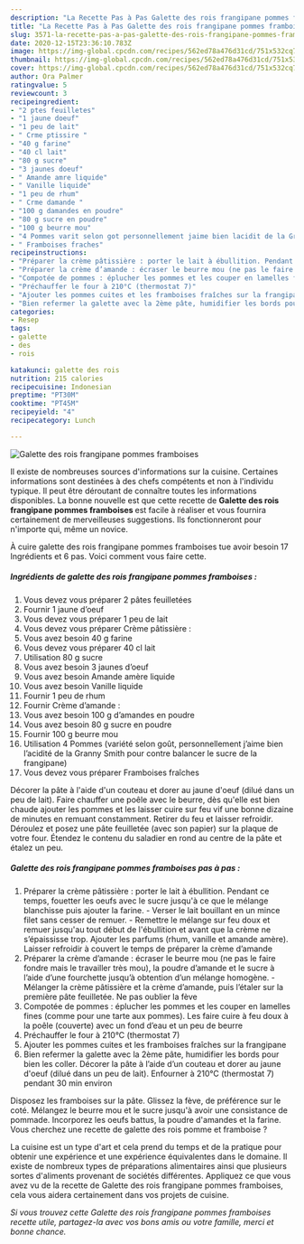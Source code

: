 ```yaml
---
description: "La Recette Pas à Pas Galette des rois frangipane pommes framboises"
title: "La Recette Pas à Pas Galette des rois frangipane pommes framboises"
slug: 3571-la-recette-pas-a-pas-galette-des-rois-frangipane-pommes-framboises
date: 2020-12-15T23:36:10.783Z
image: https://img-global.cpcdn.com/recipes/562ed78a476d31cd/751x532cq70/galette-des-rois-frangipane-pommes-framboises-photo-principale-de-la-recette.jpg
thumbnail: https://img-global.cpcdn.com/recipes/562ed78a476d31cd/751x532cq70/galette-des-rois-frangipane-pommes-framboises-photo-principale-de-la-recette.jpg
cover: https://img-global.cpcdn.com/recipes/562ed78a476d31cd/751x532cq70/galette-des-rois-frangipane-pommes-framboises-photo-principale-de-la-recette.jpg
author: Ora Palmer
ratingvalue: 5
reviewcount: 3
recipeingredient:
- "2 ptes feuilletes"
- "1 jaune doeuf"
- "1 peu de lait"
- " Crme ptissire "
- "40 g farine"
- "40 cl lait"
- "80 g sucre"
- "3 jaunes doeuf"
- " Amande amre liquide"
- " Vanille liquide"
- "1 peu de rhum"
- " Crme damande "
- "100 g damandes en poudre"
- "80 g sucre en poudre"
- "100 g beurre mou"
- "4 Pommes varit selon got personnellement jaime bien lacidit de la Granny Smith pour contre balancer le sucre de la frangipane"
- " Framboises fraches"
recipeinstructions:
- "Préparer la crème pâtissière : porter le lait à ébullition. Pendant ce temps, fouetter les oeufs avec le sucre jusqu&#39;à ce que le mélange blanchisse puis ajouter la farine. Verser le lait bouillant en un mince filet sans cesser de remuer. Remettre le mélange sur feu doux et remuer jusqu&#39;au tout début de l&#39;ébullition et avant que la crème ne s’épaississe trop. Ajouter les parfums (rhum, vanille et amande amère). Laisser refroidir à couvert le temps de préparer la crème d’amande"
- "Préparer la crème d’amande : écraser le beurre mou (ne pas le faire fondre mais le travailler très mou), la poudre d’amande et le sucre à l’aide d’une fourchette jusqu’à obtention d’un mélange homogène.  Mélanger la crème pâtissière et la crème d’amande, puis l’étaler sur la première pâte feuilletée. Ne pas oublier la fève"
- "Compotée de pommes : éplucher les pommes et les couper en lamelles fines (comme pour une tarte aux pommes). Les faire cuire à feu doux à la poêle (couverte) avec un fond d’eau et un peu de beurre"
- "Préchauffer le four à 210°C (thermostat 7)"
- "Ajouter les pommes cuites et les framboises fraîches sur la frangipane"
- "Bien refermer la galette avec la 2ème pâte, humidifier les bords pour bien les coller. Décorer la pâte à l’aide d’un couteau et dorer au jaune d&#39;oeuf (dilué dans un peu de lait). Enfourner à 210°C (thermostat 7) pendant 30 min environ"
categories:
- Resep
tags:
- galette
- des
- rois

katakunci: galette des rois 
nutrition: 215 calories
recipecuisine: Indonesian
preptime: "PT30M"
cooktime: "PT45M"
recipeyield: "4"
recipecategory: Lunch

---
```



![Galette des rois frangipane pommes framboises](https://img-global.cpcdn.com/recipes/562ed78a476d31cd/751x532cq70/galette-des-rois-frangipane-pommes-framboises-photo-principale-de-la-recette.jpg)

Il existe de nombreuses sources d'informations sur la cuisine. Certaines informations sont destinées à des chefs compétents et non à l'individu typique. Il peut être déroutant de connaître toutes les informations disponibles. La bonne nouvelle est que cette recette de <strong> Galette des rois frangipane pommes framboises </strong> est facile à réaliser et vous fournira certainement de merveilleuses suggestions. Ils fonctionneront pour n'importe qui, même un novice.

<!--inarticleads1-->

À cuire galette des rois frangipane pommes framboises tue avoir besoin 17 Ingrédients et 6 pas. Voici comment vous faire cette.

##### Ingrédients de galette des rois frangipane pommes framboises :

1. Vous devez vous préparer 2 pâtes feuilletées
1. Fournir 1 jaune d’oeuf
1. Vous devez vous préparer 1 peu de lait
1. Vous devez vous préparer  Crème pâtissière :
1. Vous avez besoin 40 g farine
1. Vous devez vous préparer 40 cl lait
1. Utilisation 80 g sucre
1. Vous avez besoin 3 jaunes d’oeuf
1. Vous avez besoin  Amande amère liquide
1. Vous avez besoin  Vanille liquide
1. Fournir 1 peu de rhum
1. Fournir  Crème d’amande :
1. Vous avez besoin 100 g d’amandes en poudre
1. Vous avez besoin 80 g sucre en poudre
1. Fournir 100 g beurre mou
1. Utilisation 4 Pommes (variété selon goût, personnellement j’aime bien l’acidité de la Granny Smith pour contre balancer le sucre de la frangipane)
1. Vous devez vous préparer  Framboises fraîches


Décorer la pâte à l&#39;aide d&#39;un couteau et dorer au jaune d&#39;oeuf (dilué dans un peu de lait). Faire chauffer une poêle avec le beurre, dès qu&#39;elle est bien chaude ajouter les pommes et les laisser cuire sur feu vif une bonne dizaine de minutes en remuant constamment. Retirer du feu et laisser refroidir. Déroulez et posez une pâte feuilletée (avec son papier) sur la plaque de votre four. Étendez le contenu du saladier en rond au centre de la pâte et étalez un peu. 

<!--inarticleads2-->

##### Galette des rois frangipane pommes framboises pas à pas :

1. Préparer la crème pâtissière : porter le lait à ébullition. Pendant ce temps, fouetter les oeufs avec le sucre jusqu&#39;à ce que le mélange blanchisse puis ajouter la farine. - Verser le lait bouillant en un mince filet sans cesser de remuer. - Remettre le mélange sur feu doux et remuer jusqu&#39;au tout début de l&#39;ébullition et avant que la crème ne s’épaississe trop. Ajouter les parfums (rhum, vanille et amande amère). Laisser refroidir à couvert le temps de préparer la crème d’amande
1. Préparer la crème d’amande : écraser le beurre mou (ne pas le faire fondre mais le travailler très mou), la poudre d’amande et le sucre à l’aide d’une fourchette jusqu’à obtention d’un mélange homogène.  - Mélanger la crème pâtissière et la crème d’amande, puis l’étaler sur la première pâte feuilletée. Ne pas oublier la fève
1. Compotée de pommes : éplucher les pommes et les couper en lamelles fines (comme pour une tarte aux pommes). Les faire cuire à feu doux à la poêle (couverte) avec un fond d’eau et un peu de beurre
1. Préchauffer le four à 210°C (thermostat 7)
1. Ajouter les pommes cuites et les framboises fraîches sur la frangipane
1. Bien refermer la galette avec la 2ème pâte, humidifier les bords pour bien les coller. Décorer la pâte à l’aide d’un couteau et dorer au jaune d&#39;oeuf (dilué dans un peu de lait). Enfourner à 210°C (thermostat 7) pendant 30 min environ


Disposez les framboises sur la pâte. Glissez la fève, de préférence sur le coté. Mélangez le beurre mou et le sucre jusqu&#39;à avoir une consistance de pommade. Incorporez les oeufs battus, la poudre d&#39;amandes et la farine. Vous cherchez une recette de galette des rois pomme et framboise ? 

<!--inarticleads1-->

<p>
La cuisine est un type d'art et cela prend du temps et de la pratique pour obtenir une expérience et une expérience équivalentes dans le domaine. Il existe de nombreux types de préparations alimentaires ainsi que plusieurs sortes d'aliments provenant de sociétés différentes. Appliquez ce que vous avez vu de la recette de Galette des rois frangipane pommes framboises, cela vous aidera certainement dans vos projets de cuisine.
</p>

<p>
<i>Si vous trouvez cette Galette des rois frangipane pommes framboises recette utile, partagez-la avec vos bons amis ou votre famille, merci et bonne chance.</i>
</p>
